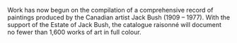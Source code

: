 Work has now begun on the compilation of a comprehensive record of paintings
produced by the Canadian artist Jack Bush (1909 – 1977).  With the support of
the Estate of Jack Bush, the catalogue raisonné will document no fewer than
1,600 works of art in full colour.
